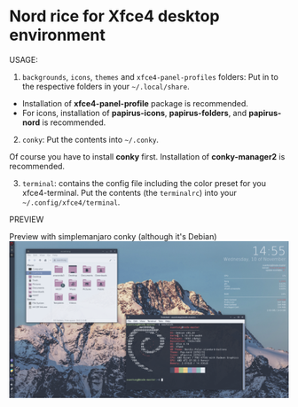 # Nord rice for Xfce4 desktop environment

USAGE:
1. ```backgrounds```, ```icons```, ```themes``` and ```xfce4-panel-profiles``` folders: Put in to the respective folders in your ```~/.local/share```. 

- Installation of **xfce4-panel-profile** package is recommended.
- For icons, installation of **papirus-icons**, **papirus-folders**, and **papirus-nord** is recommended.

2. ```conky```: Put the contents into ```~/.conky```.

Of course you have to install **conky** first. Installation of **conky-manager2** is recommended.

3. ```terminal```: contains the config file including the color preset for you xfce4-terminal. Put the contents (the ```terminalrc```) into your ```~/.config/xfce4/terminal```.

PREVIEW

Preview with simplemanjaro conky (although it's Debian)
![img](/nord-simplemanjaro-preview.png)


